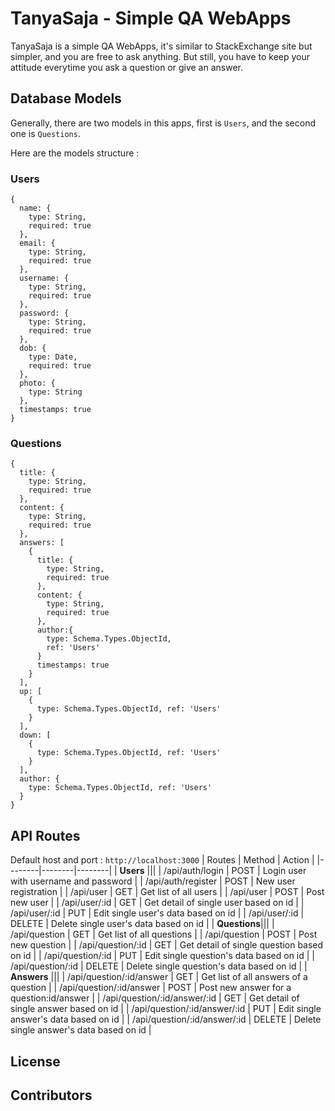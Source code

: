 # TanyaSaja - Simple QA WebApps

TanyaSaja is a simple QA WebApps, it's similar to StackExchange site but simpler, and you are free to ask anything. But still, you have to keep your attitude everytime you ask a question or give an answer.

## Database Models

Generally, there are two models in this apps, first is `Users`, and the second one is `Questions`.

Here are the models structure :

### Users

  ```
  {
    name: {
      type: String,
      required: true
    },
    email: {
      type: String,
      required: true
    },
    username: {
      type: String,
      required: true
    },
    password: {
      type: String,
      required: true
    },
    dob: {
      type: Date,
      required: true
    },
    photo: {
      type: String
    },
    timestamps: true
  }
  ```
### Questions
  ```
  {
    title: {
      type: String,
      required: true
    },
    content: {
      type: String,
      required: true
    },
    answers: [
      {
        title: {
          type: String,
          required: true
        },
        content: {
          type: String,
          required: true
        },
        author:{
          type: Schema.Types.ObjectId,
          ref: 'Users'
        }
        timestamps: true
      }
    ],
    up: [
      {
        type: Schema.Types.ObjectId, ref: 'Users'
      }
    ],
    down: [
      {
        type: Schema.Types.ObjectId, ref: 'Users'
      }
    ],
    author: {
      type: Schema.Types.ObjectId, ref: 'Users'
    }
  }
  ```
## API Routes
Default host and port : `http://localhost:3000`
| Routes | Method | Action |
|--------|--------|--------|
| **Users** |||
| /api/auth/login | POST | Login user with username and password |
| /api/auth/register | POST | New user registration |
| /api/user | GET | Get list of all users |
| /api/user | POST | Post new user |
| /api/user/:id  | GET | Get detail of single user based on id |
| /api/user/:id | PUT | Edit single user's data  based on id |
| /api/user/:id | DELETE | Delete single user's data  based on id |
| **Questions**|||
| /api/question | GET | Get list of all questions |
| /api/question | POST | Post new question |
| /api/question/:id  | GET | Get detail of single question based on id |
| /api/question/:id | PUT | Edit single question's data  based on id |
| /api/question/:id | DELETE | Delete single question's data  based on id |
| **Answers** |||
| /api/question/:id/answer | GET | Get list of all answers of a question |
| /api/question/:id/answer | POST | Post new answer for a question:id/answer |
| /api/question/:id/answer/:id  | GET | Get detail of single answer based on id |
| /api/question/:id/answer/:id | PUT | Edit single answer's data  based on id |
| /api/question/:id/answer/:id | DELETE | Delete single answer's data  based on id |

## License
## Contributors
